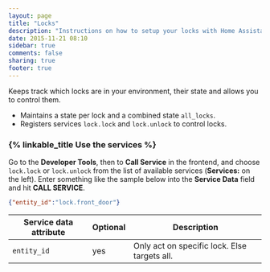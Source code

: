 ```yaml
---
layout: page
title: "Locks"
description: "Instructions on how to setup your locks with Home Assistant."
date: 2015-11-21 08:10
sidebar: true
comments: false
sharing: true
footer: true
---
```


Keeps track which locks are in your environment, their state and allows you to control them.

 * Maintains a state per lock and a combined state `all_locks`.
 * Registers services `lock.lock` and `lock.unlock` to control locks.

### {% linkable_title Use the services %}

Go to the **Developer Tools**, then to **Call Service** in the frontend, and choose `lock.lock` or `lock.unlock` from the list of available services (**Services:** on the left). Enter something like the sample below into the **Service Data** field and hit **CALL SERVICE**.

```json
{"entity_id":"lock.front_door"}
```

| Service data attribute | Optional | Description |
| ---------------------- | -------- | ----------- |
| `entity_id`            |      yes | Only act on specific lock. Else targets all.
